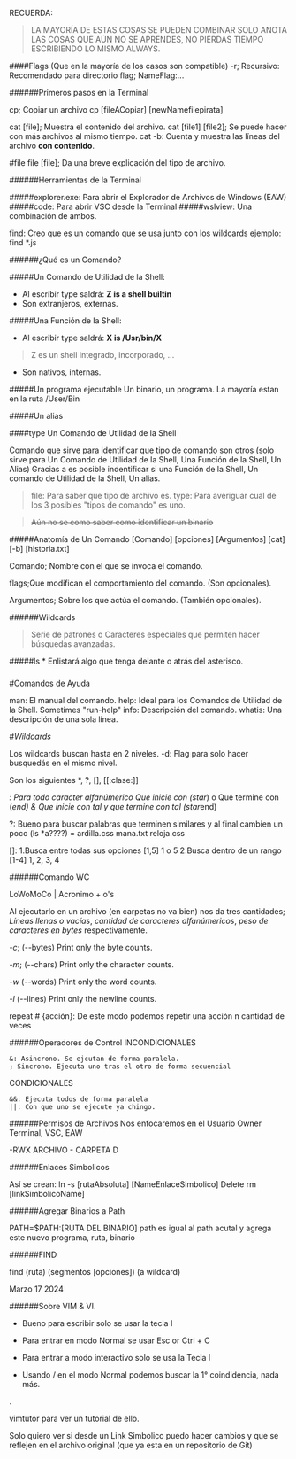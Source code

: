 RECUERDA: 
>LA MAYORÍA DE ESTAS COSAS SE PUEDEN COMBINAR
>SOLO ANOTA LAS COSAS QUE AÚN NO SE APRENDES, NO PIERDAS TIEMPO ESCRIBIENDO LO MISMO ALWAYS.



####Flags (Que en la mayoría de los casos son compatible)
	-r; Recursivo: Recomendado para directorio
	flag; NameFlag:...


######Primeros pasos en la Terminal

cp; Copiar un archivo
	cp [fileACopiar] [newNamefilepirata]
	

cat [file]; Muestra el contenido del archivo. 
cat [file1] [file2]; Se puede hacer con más archivos al mismo tiempo. 
cat -b: Cuenta y muestra las líneas del archivo **con contenido**.


#file
file [file]; Da una breve explicación del tipo de archivo.

######Herramientas de la Terminal

#####explorer.exe:
	Para abrir el Explorador de Archivos de Windows (EAW) 
#####code:
	Para abrir VSC desde la Terminal
#####wslview:
	Una combinación de ambos.

find: Creo que es un comando que se usa junto con los wildcards
        ejemplo: find *.js
 

######¿Qué es un Comando?

#####Un Comando de Utilidad de la Shell:
- Al escribir type saldrá: **Z is a shell builtin**
- Son extranjeros, externas.

#####Una Función de la Shell:
- Al escribir type saldrá: **X is /Usr/bin/X**
>Z es un shell integrado, incorporado, ...
- Son nativos, internas.


#####Un programa ejecutable
	Un binario, un programa. 
	La mayoría estan en la ruta /User/Bin	

#####Un alias


####type
Un Comando de Utilidad de la Shell

Comando que sirve para identificar que tipo de comando son otros (solo sirve para Un Comando de Utilidad de la Shell, Una Función de la Shell, Un Alias)
Gracias a <type> es posible indentificar si una Función de la Shell, Un comando de Utilidad de la Shell, Un alias.


>file: Para saber que tipo de archivo es.
>type: Para averiguar cual de los 3 posibles "tipos de comando" es uno.

> ~~Aún no se como saber como identificar un binario~~


#####Anatomía de Un Comando
[Comando] [opciones] [Argumentos]
  [cat]      [-b]   [historia.txt]

Comando; Nombre con el que se invoca el comando.

flags;Que modifican el comportamiento del comando. (Son opcionales).

Argumentos; Sobre los que actúa el comando. (También opcionales).


######Wildcards
>Serie de patrones o Caracteres especiales que permiten hacer búsquedas avanzadas.

#####ls *
Enlistará algo que tenga delante o atrás del asterisco. 

#####









#Comandos de Ayuda

man: El manual del comando. 
help: Ideal para los Comandos de Utilidad de la Shell. Sometimes "run-help"
info: Descripción del comando. 
whatis: Una descripción de una sola línea. 













#*Wildcards*

Los wildcards buscan hasta en 2 niveles. 
-d: Flag para solo hacer busquedás en el mismo nivel.

Son los siguientes *, ?, [], [[:clase:]]

*: Para todo caracter alfanúmerico Que inicie con (star*) o Que termine con (*end) & Que inicie con tal y que termine con tal (star*end)

?: Bueno para buscar palabras que terminen similares y al final cambien un poco (ls *a????) = ardilla.css mana.txt reloja.css

[]: 1.Busca entre todas sus opciones [1,5] 1 o 5  2.Busca dentro de un rango [1-4] 1, 2, 3, 4









######Comando WC

LoWoMoCo | Acronimo + o's

Al ejecutarlo en un archivo (en carpetas no va bien) nos da tres cantidades; *Líneas llenas o vacías*, *cantidad de caracteres alfanúmericos*, *peso de caracteres en bytes* respectivamente.

*-c*; (--bytes)
     Print only the byte counts.

*-m*; (--chars)
     Print only the character counts.

*-w* (--words)
     Print only the word counts.

*-l* (--lines)
	Print only the newline counts.



repeat # {acción}:
	De este modo podemos repetir una acción n cantidad de veces












######Operadores de Control
   INCONDICIONALES

	&: Asincrono. Se ejcutan de forma paralela. 
	; Sincrono. Ejecuta uno tras el otro de forma secuencial
   CONDICIONALES 

	&&: Ejecuta todos de forma paralela
	||: Con que uno se ejecute ya chingo.














######Permisos de Archivos
Nos enfocaremos en el Usuario Owner                Terminal, VSC, EAW

-RWX          ARCHIVO -        CARPETA D










######Enlaces Simbolicos

Así se crean: 
	ln -s [rutaAbsoluta] [NameEnlaceSimbolico]
Delete
	rm [linkSimbolicoName]






######Agregar Binarios a Path

PATH=$PATH:[RUTA DEL BINARIO]
path es igual al path acutal y agrega este nuevo programa, ruta, binario




######FIND

find (ruta) (segmentos [opciones]) (a wildcard)




Marzo 17 2024 
 
######Sobre VIM & VI.

- Bueno para escribir solo se usar la tecla I
- Para entrar en modo Normal se usar Esc or Ctrl + C
- Para entrar a modo interactivo solo se usa la Tecla I

- Usando / en el modo Normal podemos buscar la 1° coindidencia, nada más.





.

vimtutor para ver un tutorial de ello.



Solo quiero ver si desde un Link Simbolico puedo hacer cambios y que se reflejen en el archivo original (que ya esta en un repositorio de Git)

